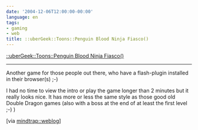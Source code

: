 ```yaml
---
date: '2004-12-06T12:00:00-00:00'
language: en
tags:
- gaming
- web
title: ::uberGeek::Toons::Penguin Blood Ninja Fiasco()
---
```



<a href="http://www.ubergeek.tv/article.php?pid=73">::uberGeek::Toons::Penguin Blood Ninja Fiasco()</a>

-------------------------------



Another game for those people out there, who have a flash-plugin installed in their browser(s) ;-)

I had no time to view the intro or play the game longer than 2 minutes but it really looks nice. It has more or less the same style as those good old Double Dragon games (also with a boss at the end of at least the first level ;-) )



[via <a href="http://weblog.bsd-network.org/archives/2004/11/24/ubergeek-flash-uber-den-tux/">mindtrap::weblog</a>]

